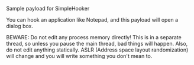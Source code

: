 Sample payload for SimpleHooker

You can hook an application like Notepad, and this payload will open a dialog box.

BEWARE: Do not edit any process memory directly! 
This is in a separate thread, so unless you pause the main thread, bad things will happen.
Also, do not edit anything statically.
ASLR (Address space layout randomization) will change and you will write something you don't mean to.
